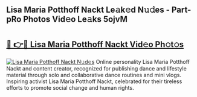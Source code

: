 ## Lisa Maria Potthoff Nackt Le𝚊k𝚎d N𝚞𝚍es - Part-pRo Photos Vid𝚎o Le𝚊ks 5ojvM

# <h2><a href="http://fb54zz.evod.top/?m=Lisa+Maria+Potthoff+Nackt">🔗 👉🔴 Lisa Maria Potthoff Nackt Vid𝚎o Ph𝚘t𝚘s</a></h2>

[![Lisa Maria Potthoff Nackt N𝚞d𝚎s](https://i.imgur.com/8V9OHl7.gif)](http://fb54zz.evod.top/?m=Lisa+Maria+Potthoff+Nackt)
Online personality Lisa Maria Potthoff Nackt and content creator, recognized for publishing dance and lifestyle material through solo and collaborative dance routines and mini vlogs. Inspiring activist Lisa Maria Potthoff Nackt, celebrated for their tireless efforts to promote social change and human rights. 
